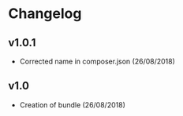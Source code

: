 # Changelog

v1.0.1
------
- Corrected name in composer.json (26/08/2018)

v1.0
----
- Creation of bundle (26/08/2018)